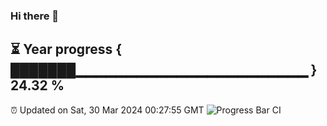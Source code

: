 ### Hi there 👋
⏳ Year progress { ███████▁▁▁▁▁▁▁▁▁▁▁▁▁▁▁▁▁▁▁▁▁▁▁ } 24.32 %
---
⏰ Updated on Sat, 30 Mar 2024 00:27:55 GMT
![Progress Bar CI](https://github.com/Moyi321/Moyi321/workflows/Progress%20Bar%20CI/badge.svg)
